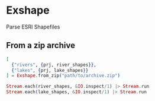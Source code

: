 # Exshape
Parse ESRI Shapefiles

## From a zip archive
```elixir
[
  {"rivers", {prj, river_shapes}},
  {"lakes", {prj, lake_shapes}}
] = Exshape.from_zip("path/to/archive.zip")

Stream.each(river_shapes, &IO.inspect/1) |> Stream.run
Stream.each(lake_shapes, &IO.inspect/1) |> Stream.run
```